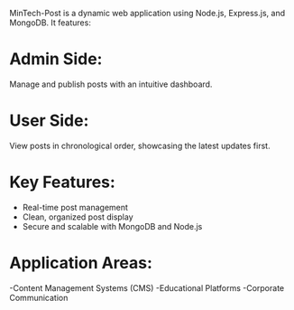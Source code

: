 MinTech-Post is a dynamic web application using Node.js, Express.js, and MongoDB. It features:
# Admin Side:
 Manage and publish posts with an intuitive dashboard.
# User Side: 
View posts in chronological order, showcasing the latest updates first.

# Key Features:
- Real-time post management
- Clean, organized post display
- Secure and scalable with MongoDB and Node.js
  
# Application Areas:
-Content Management Systems (CMS)
-Educational Platforms
-Corporate Communication
